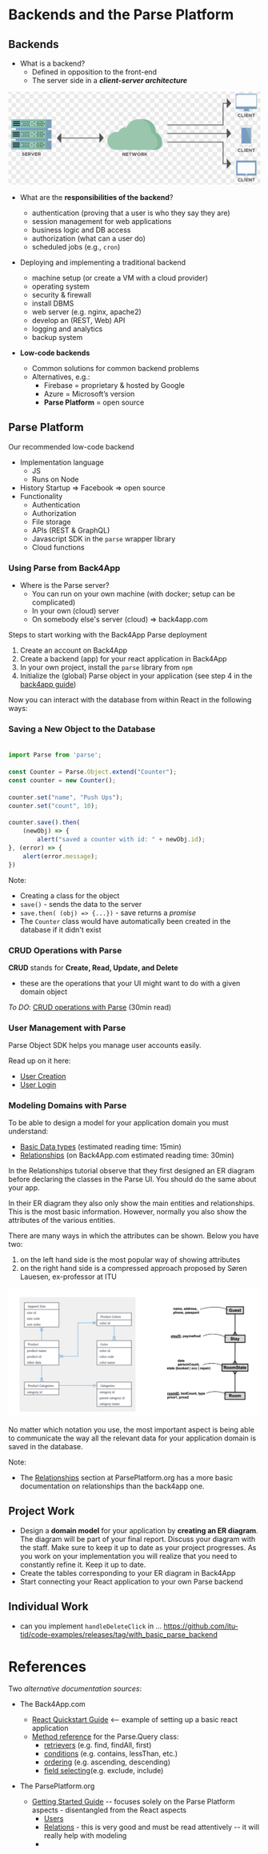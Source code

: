 # Backends and the Parse Platform

## Backends

- What is a backend?
	- Defined in opposition to the front-end
	- The server side in a ***client-server architecture***

![](images/client-server-architecture.png)

- What are the **responsibilities of the backend**?
	- authentication (proving that a user is who they say they are)
	- session management for web applications
	- business logic and DB access
	- authorization (what can a user do)
	- scheduled jobs (e.g., `cron`)

- Deploying and implementing a traditional backend
	- machine setup (or create a VM with a cloud provider)
	- operating system
	- security & firewall
	- install DBMS
	- web server (e.g. nginx, apache2)
	- develop an (REST, Web) API 
	- logging and analytics
	- backup system


- **Low-code backends**
	- Common solutions for common backend problems
	- Alternatives, e.g.:
		- Firebase = proprietary & hosted by Google
		- Azure = Microsoft’s version 
		- **Parse Platform** = open source 


## Parse Platform

Our recommended low-code backend
- Implementation language
	- JS 
	- Runs on Node
- History
	Startup => Facebook => open source
- Functionality
	- Authentication
	- Authorization
	- File storage
	- APIs (REST & GraphQL)
	- Javascript SDK in the `parse` wrapper library
	- Cloud functions



### Using Parse from Back4App

- Where is the Parse server?
	- You can run on your own machine (with docker; setup can be complicated)
	- In your own (cloud) server
	- On somebody else's server (cloud) => back4app.com 


Steps to start working with the Back4App Parse deployment 
1. Create an account on Back4App
2. Create a backend (app) for your react application in Back4App
4. In your own project, install the `parse` library from `npm`
5. Initialize the (global) Parse object in your application (see step 4 in the [back4app guide](https://www.back4app.com/docs/react/quickstart))
 
Now you can interact with the database from within React in the following ways: 

### Saving a New Object to the Database

```javascript

import Parse from 'parse';

const Counter = Parse.Object.extend("Counter");
const counter = new Counter();

counter.set("name", "Push Ups");
counter.set("count", 10);

counter.save().then(
	(newObj) => {
		alert("saved a counter with id: " + newObj.id);
}, (error) => {
	alert(error.message);
})
```

Note: 
- Creating a class for the object
- `save()` - sends the data to the server
- `save.then( (obj) => {...})` - save returns a *promise*
- The `Counter` class would have automatically been created in the database if it didn't exist

### CRUD Operations with Parse 

**CRUD** stands for **Create, Read, Update, and Delete**
- these are the operations that your UI might want to do with a given domain object 

*To DO*: [CRUD operations with Parse](https://www.back4app.com/docs/react/data-objects/react-crud-tutorial) (30min read)



### User Management with Parse

Parse Object SDK helps you manage user accounts easily. 

Read up on it here: 
- [User Creation](https://www.back4app.com/docs/react/working-with-users/sign-up-page-react)
- [User Login](https://www.back4app.com/docs/react/working-with-users/react-login)


### Modeling Domains with Parse

To be able to design a model for your application domain you must understand: 
- [Basic Data types](https://www.back4app.com/docs/react/data-objects/react-data-types) (estimated reading time:  15min)
- [Relationships](https://www.back4app.com/docs/react/data-objects/relationships) (on Back4App.com estimated reading time: 30min)

In the Relationships tutorial observe that they first designed an ER diagram before declaring the classes in the Parse UI. You should do the same about your app. 

In their ER diagram they also only show the main entities and relationships. This is the most basic information. However, normally you also show the attributes of the various entities. 

There are many ways in which the attributes can be shown. Below you have two: 
1. on the left hand side is the most popular way of showing attributes
2. on the right hand side is a compressed approach proposed by Søren Lauesen, ex-professor at ITU

![](images/alterantive-er-diagrams.png)

No matter which notation you use, the most important aspect is being able to communicate the way all the relevant data for your application domain is saved in the database. 

Note: 
- The [Relationships](https://docs.parseplatform.org/js/guide/#relations) section at ParsePlatform.org has a more basic documentation on relationships than the back4app one. 



## Project Work
- Design a **domain model** for your application by **creating an ER diagram**. The diagram will be part of your final report. Discuss your diagram with the staff. Make sure to keep it up to date as your project progresses. As you work on your implementation you will realize that you need to constantly refine it. Keep it up to date.
- Create the tables corresponding to your ER diagram in Back4App
- Start connecting your React application to your own Parse backend

## Individual Work

- can you implement `handleDeleteClick` in ... https://github.com/itu-tid/code-examples/releases/tag/with_basic_parse_backend 


# References

Two *alternative documentation sources*: 
- The Back4App.com
	- [React Quickstart Guide](https://www.back4app.com/docs/react/quickstart) <-- example of setting up a basic react application
	- [Method reference](https://www.back4app.com/docs/react/data-objects/react-query-cookbook#cwx91) for the Parse.Query class:
		- [retrievers](https://www.back4app.com/docs/react/data-objects/react-query-cookbook#7gYWf) (e.g. find, findAll, first)
		- [conditions](https://www.back4app.com/docs/react/data-objects/react-query-cookbook#7tu0z) (e.g. contains, lessThan, etc.)
		- [ordering](https://www.back4app.com/docs/react/data-objects/react-query-cookbook#3Tc5v) (e.g. ascending, descending)
		- [field selecting](https://www.back4app.com/docs/react/data-objects/react-query-cookbook#88HKH)(e.g. exclude, include)

- The ParsePlatform.org
	- [Getting Started Guide](https://docs.parseplatform.org/js/guide/#getting-started) -- focuses solely on the Parse Platform aspects - disentangled from the React aspects
		- [Users](https://docs.parseplatform.org/js/guide/#users)
		- [Relations](https://docs.parseplatform.org/js/guide/#relations) - this is very good and must be read attentively -- it will really help with modeling
		- 



